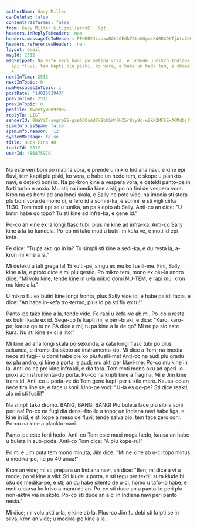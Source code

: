 ```yaml
---
authorName: Gary Miller
canDelete: false
contentTrasformed: false
from: Gary Miller &lt;gmillernd@...&gt;
headers.inReplyToHeader: .nan
headers.messageIdInHeader: PENBR2JLaUxwNGN4OEdhZGtzWGpmLXdBRXQtTjAtc2N0Z2NxLXVBOXBtVlhEOTg1MW5vd0BtYWlsLmdtYWlsLmNvbT4=
headers.referencesHeader: .nan
layout: email
msgId: 2512
msgSnippet: Na este veri boni po matina vora, e prende u mikro Indiana navi, e kine
  epi fluvi, tem kapti plu piski, ko vora, e habe un hedo tem, e skope u plankto-navi,
  e
nextInTime: 2513
nextInTopic: 0
numMessagesInTopic: 1
postDate: '1401593943'
prevInTime: 2511
prevInTopic: 0
profile: tweety08092002
replyTo: LIST
senderId: 0WWYiT-aogrm2S-gxeOQ0sAd7HSbCLWn0HZ5rBsy9c-w2kX2MFSExA6Mdbjlrb3IfRVL99eF1ZadB9P2gFEuQLgyPBAK2BAG
spamInfo.isSpam: false
spamInfo.reason: '12'
systemMessage: false
title: Huck Finn 40
topicId: 2512
userId: 486875979
---
```


Na este veri boni po matina vora, e prende u mikro Indiana navi, e
kine epi fluvi, tem kapti plu piski, ko vora, e habe un hedo tem, e
skope u plankto-navi, e detekti boni id.  Na po-kron kine a vespera
vora, e detekti panto-pe in forti turba e anxio.  Mu sti; na imedia
kine a kli, po na fini de vespera vora.  Kron na es hemi ad ana longi
skala, e Sally ne pote vide, na imedia sti stora plu boni vora de mono
di, e fero id a somni-ka, e somni, e sti vigli cirka 11:30.  Tom moti
epi se u tunika, an pa klepto ab Sally.  Anti-co an dice:  "U butiri
habe qo topo?  Tu sti kine ad infra-ka, e gene id."

Po-co an kine ex la longi flasc tubi, plus mi kine ad infra-ka.
Anti-co Sally kine a la ko kandela.  Po-co mi tako moti u butiri in
kefa ve, e moti id epi kefa.

Fe dice:  "Tu pa akti qo in la?  Tu simpli sti kine a sedi-ka, e du
resta la, a-kron mi kine a la."

Mi detekti u tali grega la!  15 kulti-pe, singu ex mu ko fusili-me.
Fini, Sally kine a la, e proto dice a mi plu qestio.  Po mikro tem,
mono ex plu-la andro dice: "Mi volu kine, tende kine in u-la mikro
domi NU-TEM, e rapi mu, kron mu kine a la."

U mikro flu ex butiri kine longi fronta, plus Sally vide id, e habe
palidi facia, e dice:  "An habe in-kefa tro-termo, plus id pa sti flu
ex tu!"

Panto-pe tako kine a la, tende vide.  Fe rapi u kefa-ve ab mi.  Po-co
u resta ex butiri kade ex id.  Seqe-co fe kapti mi, e peri-braki, e
dice:  "Karo, karo-pe, kausa qo tu ne PA dice a mi; tu pa kine a la de
qo?  Mi ne pa sio este kura.  Nu sti kine ex ci a lito!"

Mi kine ad ana longi skala po sekunda, a kata longi flasc tubi po plus
sekunda, e dromo dia skoto ad instrumenta-do.  Mi dice a Tom; na
imedia nece sti fugi-- u domi habe ple ko plu fusili-me!  Anti-co na
audi plu gradu ex plu andro, qi kine a porta, e audi; mu akti per
klavi-me.  Po-co mu kine in la.  Anti-co na pre kine infra kli, e dia
fora.  Tom moti mono oku ad aperi-lo proxi ad instrumenta-do porta.
Po-co na kripti kine a fragma.  Mi e Jim kine trans id.  Anti-co u
poda-ve de Tom gene kapti per u xilo mero.  Kausa-co an nece tira libe
se, e face u soni.  Uno-pe voci:  "U-la es qo-pe?  Sti dice reakti,
alo mi sti fusili!"

Na simpli tako dromo.  BANG, BANG, BANG!  Plu buleta face plu sibila
soni peri na!  Po-co na fugi dia densi-fito-lo a topo; un Indiana navi
habe liga, e kine in id, e sti kope a meso de fluvi, tende salva bio,
tem face zero soni.  Po-co na kine a plankto-navi.

Panto-pe este forti hedo.  Anti-co Tom este maxi mega hedo, kausa an
habe u buleta in sub-poda.  Anti-co Tom dice:  "A plu kope-ru!"

Po mi e Jim puta tem mono minuta, Jim dice:  "Mi ne kine ab u-ci topo
minus u medika-pe, ne po 40 anua!"

Kron an vide; mi sti prepara un Indiana navi, an dice:  "Ben, mi dice
a vi u mode, po vi kine a viki:  Sti klude u porta, e sti tegu per
textili sura klude bi oku de medika-pe, e sti; an du habe silento de
u-ci, homo u tafo-lo habe, e moti u bursa ko kriso a manu de an.
Po-co sti duce an a panto-lo peri plu non-aktivi via in skoto.  Po-co
sti duce an a ci in Indiana navi peri panto nesia."

Mi dice; mi volu akti u-la, e kine ab la.  Plus-co Jim fu debi sti
kripti se in silva, kron an vide; u medika-pe kine a la.

